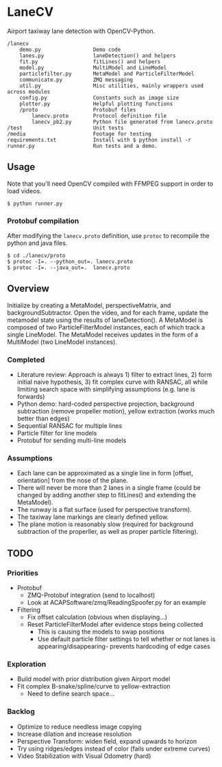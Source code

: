 # LaneCV
Airport taxiway lane detection with OpenCV-Python.

    /lanecv
        demo.py                 Demo code
        lanes.py                laneDetection() and helpers
        fit.py                  fitLines() and helpers
        model.py                MultiModel and LineModel
        particlefilter.py       MetaModel and ParticleFilterModel
        communicate.py          ZMQ messaging
        util.py                 Misc utilities, mainly wrappers used across modules
        config.py               Constants such as image size
        plotter.py              Helpful plotting functions
        /proto                  Protobuf files
            lanecv.proto        Protocol definition file
            lanecv_pb2.py       Python file generated from lanecv.proto
    /test                       Unit tests
    /media                      Footage for testing
    requirements.txt            Install with $ python install -r 
    runner.py                   Run tests and a demo.


## Usage

Note that you'll need OpenCV compiled with FFMPEG support in order to load videos.

    $ python runner.py

### Protobuf compilation

After modifying the `lanecv.proto` definition, use `protoc` to recompile the python and java files.

    $ cd ./lanecv/proto
    $ protoc -I=. --python_out=. lanecv.proto
    $ protoc -I=. --java_out=.  lanecv.proto 

## Overview

Initialize by creating a MetaModel, perspectiveMatrix, and backgroundSubtractor. Open the video, and for each frame, update the metamodel state using the results of laneDetection(). A MetaModel is composed of two ParticleFilterModel instances, each of which track a single LineModel. The MetaModel receives updates in the form of a MultiModel (two LineModel instances).

### Completed

* Literature review: Approach is always 1) filter to extract lines, 2) form initial naive hypothesis, 3) fit complex curve with RANSAC, all while limiting search space with simplifying assumptions (e.g. lane is forwards)
* Python demo: hard-coded perspective projection, background subtraction (remove propeller motion), yellow extraction (works much better than edges)
* Sequential RANSAC for multiple lines
* Particle filter for line models
* Protobuf for sending multi-line models


### Assumptions

* Each lane can be approximated as a single line in form [offset, orientation] from the nose of the plane.
* There will never be more than 2 lanes in a single frame (could be changed by adding another step to fitLines() and extending the MetaModel).
* The runway is a flat surface (used for perspective transform).
* The taxiway lane markings are clearly defined yellow.
* The plane motion is reasonably slow (required for background subtraction of the properller, as well as proper particle filtering).

## TODO

### Priorities

* Protobuf
    * ZMQ-Protobuf integration (send to localhost)
    * Look at ACAPSoftware/zmq/ReadingSpoofer.py for an example
* Filtering
    * Fix offset calculation (obvious when displaying…)
    * Reset ParticleFilterModel after evidence stops being collected
        * This is causing the models to swap positions
        * Use default particle filter settings to tell whether or not lanes is appearing/disappearing- prevents hardcoding of edge cases


### Exploration

* Build model with prior distribution given Airport model
* Fit complex B-snake/spline/curve to yellow-extraction
    * Need to define search space...

###  Backlog

* Optimize to reduce needless image copying
* Increase dilation and increase resolution
* Perspective Transform: widen field, expand upwards to horizon
* Try using ridges/edges instead of color (fails under extreme curves)
* Video Stabilization with Visual Odometry (hard)
